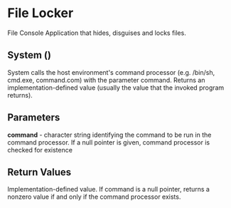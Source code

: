 # File Locker
File Console Application that hides, disguises and locks files.

## System ()
System calls the host environment's command processor (e.g. /bin/sh, cmd.exe, command.com) with the parameter command. Returns an implementation-defined value (usually the value that the invoked program returns).

## Parameters
**command**	-	character string identifying the command to be run in the command processor. If a null pointer is given, command processor is checked for existence

## Return Values
Implementation-defined value. If command is a null pointer, returns a nonzero value if and only if the command processor exists.
